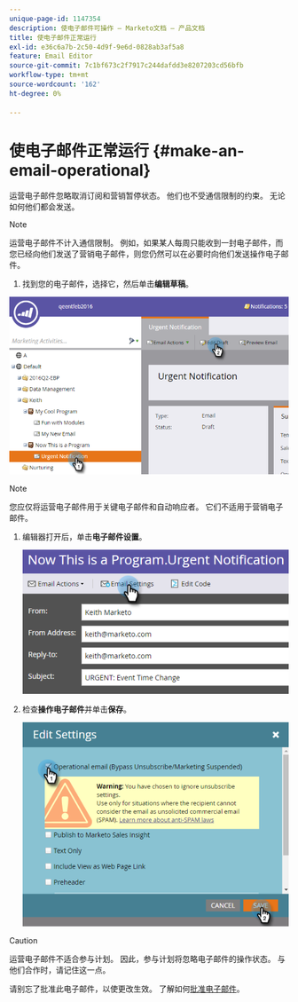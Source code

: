 ```yaml
---
unique-page-id: 1147354
description: 使电子邮件可操作 — Marketo文档 — 产品文档
title: 使电子邮件正常运行
exl-id: e36c6a7b-2c50-4d9f-9e6d-0828ab3af5a8
feature: Email Editor
source-git-commit: 7c1bf673c2f7917c244dafdd3e8207203cd56bfb
workflow-type: tm+mt
source-wordcount: '162'
ht-degree: 0%

---
```


# 使电子邮件正常运行 {#make-an-email-operational}

运营电子邮件忽略取消订阅和营销暂停状态。 他们也不受通信限制的约束。 无论如何他们都会发送。

>[!NOTE]
>
>运营电子邮件不计入通信限制。 例如，如果某人每周只能收到一封电子邮件，而您已经向他们发送了营销电子邮件，则您仍然可以在必要时向他们发送操作电子邮件。

1. 找到您的电子邮件，选择它，然后单击&#x200B;**编辑草稿**。

![](assets/one-1.png)

>[!NOTE]
>
>您应仅将运营电子邮件用于关键电子邮件和自动响应者。 它们不适用于营销电子邮件。

1. 编辑器打开后，单击&#x200B;**电子邮件设置**。

   ![](assets/two-1.png)

1. 检查&#x200B;**操作电子邮件**&#x200B;并单击&#x200B;**保存**。

   ![](assets/three.png)

>[!CAUTION]
>
>运营电子邮件不适合参与计划。 因此，参与计划将忽略电子邮件的操作状态。 与他们合作时，请记住这一点。

请别忘了批准此电子邮件，以使更改生效。 了解如何[批准电子邮件](/help/marketo/product-docs/email-marketing/general/creating-an-email/approve-an-email.md)。
